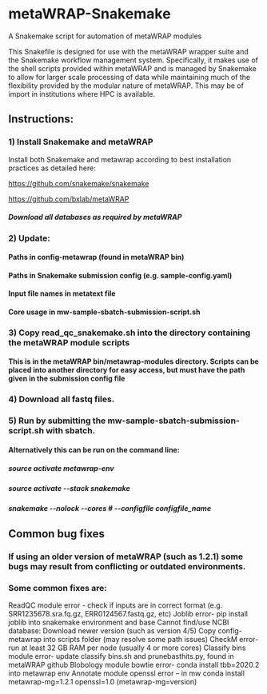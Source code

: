 # metaWRAP-Snakemake

A Snakemake script for automation of metaWRAP modules

This Snakefile is designed for use with the metaWRAP wrapper suite and the Snakemake workflow management system. Specifically, it makes use of the shell scripts provided within metaWRAP and is managed by Snakemake to allow for larger scale processing of data while maintaining much of the flexibility provided by the modular nature of metaWRAP. This may be of import in institutions where HPC is available.

## Instructions:

### 1) Install Snakemake and metaWRAP 
Install both Snakemake and metawrap according to best installation practices as detailed here:

https://github.com/snakemake/snakemake

https://github.com/bxlab/metaWRAP

##### Download all databases as required by metaWRAP

### 2) Update:
#### Paths in config-metawrap (found in metaWRAP bin)
#### Paths in Snakemake submission config (e.g. sample-config.yaml)
#### Input file names in metatext file
#### Core usage in mw-sample-sbatch-submission-script.sh

### 3) Copy read_qc_snakemake.sh into the directory containing the metaWRAP module scripts
#### This is in the metaWRAP bin/metawrap-modules directory. Scripts can be placed into another directory for easy access, but must have the path given in the submission config file

### 4) Download all fastq files. 

### 5) Run by submitting the mw-sample-sbatch-submission-script.sh with sbatch.
#### Alternatively this can be run on the command line:

##### source activate metawrap-env
##### source activate --stack snakemake
##### snakemake --nolock --cores # --configfile configfile_name



## Common bug fixes
### If using an older version of metaWRAP (such as 1.2.1) some bugs may result from conflicting or outdated environments.
### Some common fixes are:

ReadQC module error - check if inputs are in correct format (e.g. SRR1235678.sra.fq.gz, ERR0124567.fastq.gz, etc)
Joblib error- pip install joblib into snakemake environment and base
Cannot find/use NCBI database: Download newer version (such as version 4/5)
Copy config-metawrap into scripts folder (may resolve some path issues)
CheckM error- run at least 32 GB RAM per node (usually 4 or more cores)
Classify bins module error- update classify bins.sh and prunebasthits.py, found in metaWRAP github
Blobology module bowtie error- conda install tbb=2020.2 into metawrap env
Annotate module openssl error – in mw conda install metawrap-mg=1.2.1 openssl=1.0 (metawrap-mg=version)




